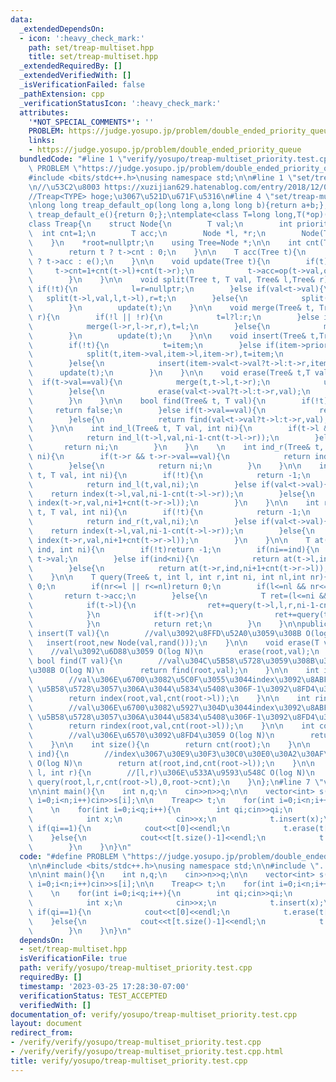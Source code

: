 ```yaml
---
data:
  _extendedDependsOn:
  - icon: ':heavy_check_mark:'
    path: set/treap-multiset.hpp
    title: set/treap-multiset.hpp
  _extendedRequiredBy: []
  _extendedVerifiedWith: []
  _isVerificationFailed: false
  _pathExtension: cpp
  _verificationStatusIcon: ':heavy_check_mark:'
  attributes:
    '*NOT_SPECIAL_COMMENTS*': ''
    PROBLEM: https://judge.yosupo.jp/problem/double_ended_priority_queue
    links:
    - https://judge.yosupo.jp/problem/double_ended_priority_queue
  bundledCode: "#line 1 \"verify/yosupo/treap-multiset_priority.test.cpp\"\n#define\
    \ PROBLEM \"https://judge.yosupo.jp/problem/double_ended_priority_queue\"\n\n\
    #include <bits/stdc++.h>\nusing namespace std;\n\n#line 1 \"set/treap-multiset.hpp\"\
    \n//\u53C2\u8003 https://xuzijian629.hatenablog.com/entry/2018/12/08/000452\n\
    //Treap<TYPE> hoge;\u3067\u521D\u671F\u5316\n#line 4 \"set/treap-multiset.hpp\"\
    \nlong long treap_default_op(long long a,long long b){return a+b;};\nlong long\
    \ treap_default_e(){return 0;};\ntemplate<class T=long long,T(*op)(T,T)=treap_default_op,T(*e)()=treap_default_e>\n\
    class Treap{\n    struct Node{\n        T val;\n        int priority;\n      \
    \  int cnt=1;\n        T acc;\n        Node *l, *r;\n        Node(T val,int priority):val(val),priority(priority),acc(val),l(nullptr),r(nullptr){};\n\
    \    }\n    *root=nullptr;\n    using Tree=Node *;\n\n    int cnt(Tree t) {\n\
    \        return t ? t->cnt : 0;\n    }\n\n    T acc(Tree t){\n        return t\
    \ ? t->acc : e();\n    }\n\n    void update(Tree t){\n        if(t){\n       \
    \     t->cnt=1+cnt(t->l)+cnt(t->r);\n            t->acc=op(t->val,op(acc(t->l),acc(t->r)));\n\
    \        }\n    }\n\n    void split(Tree t, T val, Tree& l,Tree& r){\n       \
    \ if(!t){\n            l=r=nullptr;\n        }else if(val<t->val){\n         \
    \   split(t->l,val,l,t->l),r=t;\n        }else{\n            split(t->r,val,t->r,r),l=t;\n\
    \        }\n        update(t);\n    }\n\n    void merge(Tree& t, Tree l, Tree\
    \ r){\n        if(!l || !r){\n            t=l?l:r;\n        }else if(l->priority>r->priority){\n\
    \            merge(l->r,l->r,r),t=l;\n        }else{\n            merge(r->l,l,r->l),t=r;\n\
    \        }\n        update(t);\n    }\n\n    void insert(Tree& t,Tree item){\n\
    \        if(!t){\n            t=item;\n        }else if(item->priority>t->priority){\n\
    \            split(t,item->val,item->l,item->r),t=item;\n            update(t);\n\
    \        }else{\n            insert(item->val<t->val?t->l:t->r,item);\n      \
    \      update(t);\n        }\n    }\n\n    void erase(Tree& t,T val){\n      \
    \  if(t->val==val){\n            merge(t,t->l,t->r);\n            update(t);\n\
    \        }else{\n            erase(val<t->val?t->l:t->r,val);\n            update(t);\n\
    \        }\n    }\n\n    bool find(Tree& t, T val){\n        if(!t){\n       \
    \     return false;\n        }else if(t->val==val){\n            return true;\n\
    \        }else{\n            return find(val<t->val?t->l:t->r,val);\n        }\n\
    \    }\n\n    int ind_l(Tree& t, T val, int ni){\n        if(t->l && t->l->val==val){\n\
    \            return ind_l(t->l,val,ni-1-cnt(t->l->r));\n        }else{\n     \
    \       return ni;\n        }\n    }\n    \n    int ind_r(Tree& t, T val, int\
    \ ni){\n        if(t->r && t->r->val==val){\n            return ind_r(t->r,val,ni+1+cnt(t->r->l));\n\
    \        }else{\n            return ni;\n        }\n    }\n\n    int index(Tree&\
    \ t, T val, int ni){\n        if(!t){\n            return -1;\n        }else if(t->val==val){\n\
    \            return ind_l(t,val,ni);\n        }else if(val<t->val){\n        \
    \    return index(t->l,val,ni-1-cnt(t->l->r));\n        }else{\n            return\
    \ index(t->r,val,ni+1+cnt(t->r->l));\n        }\n    }\n\n    int rindex(Tree&\
    \ t, T val, int ni){\n        if(!t){\n            return -1;\n        }else if(t->val==val){\n\
    \            return ind_r(t,val,ni);\n        }else if(val<t->val){\n        \
    \    return index(t->l,val,ni-1-cnt(t->l->r));\n        }else{\n            return\
    \ index(t->r,val,ni+1+cnt(t->r->l));\n        }\n    }\n\n    T at(Tree& t, int\
    \ ind, int ni){\n        if(!t)return -1;\n        if(ni==ind){\n            return\
    \ t->val;\n        }else if(ind<ni){\n            return at(t->l,ind,ni-1-cnt(t->l->r));\n\
    \        }else{\n            return at(t->r,ind,ni+1+cnt(t->r->l));\n        }\n\
    \    }\n\n    T query(Tree& t, int l, int r,int ni, int nl,int nr){\n        if(!t)return\
    \ 0;\n        if(nr<=l || r<=nl)return 0;\n        if(l<=nl && nr<=r){\n     \
    \       return t->acc;\n        }else{\n            T ret=(l<=ni && ni<r)?t->val:0;\n\
    \            if(t->l){\n                ret+=query(t->l,l,r,ni-1-cnt(t->l->r),nl,nl+cnt(t->l));\n\
    \            }\n            if(t->r){\n                ret+=query(t->r,l,r,ni+1+cnt(t->r->l),nr-cnt(t->r),nr);\n\
    \            }\n            return ret;\n        }\n    }\n\npublic:\n    void\
    \ insert(T val){\n        //val\u3092\u8FFD\u52A0\u3059\u308B O(log N)\n     \
    \   insert(root,new Node(val,rand()));\n    }\n\n    void erase(T val){\n    \
    \    //val\u3092\u6D88\u3059 O(log N)\n        erase(root,val);\n    }\n\n   \
    \ bool find(T val){\n        //val\u304C\u5B58\u5728\u3059\u308B\u304B\u8ABF\u3079\
    \u308B O(log N)\n        return find(root,val);\n    }\n\n    int index(T val){\n\
    \        //val\u306E\u6700\u3082\u5C0F\u3055\u3044index\u3092\u8ABF\u3079\u308B\
    \ \u5B58\u5728\u3057\u306A\u3044\u5834\u5408\u306F-1\u3092\u8FD4\u3059 O(log N)\n\
    \        return index(root,val,cnt(root->l));\n    }\n\n    int rindex(T val){\n\
    \        //val\u306E\u6700\u3082\u5927\u304D\u3044index\u3092\u8ABF\u3079\u308B\
    \ \u5B58\u5728\u3057\u306A\u3044\u5834\u5408\u306F-1\u3092\u8FD4\u3059 O(log N)\n\
    \        return rindex(root,val,cnt(root->l));\n    }\n\n    int count(T val){\n\
    \        //val\u306E\u6570\u3092\u8FD4\u3059 O(log N)\n        return rindex(val)-index(val)+1;\n\
    \    }\n\n    int size(){\n        return cnt(root);\n    }\n\n    T operator[](int\
    \ ind){\n        //index\u3067\u30E9\u30F3\u30C0\u30E0\u30A2\u30AF\u30BB\u30B9\
    \ O(log N)\n        return at(root,ind,cnt(root->l));\n    }\n\n    T query(int\
    \ l, int r){\n        //[l,r)\u306E\u533A\u9593\u548C O(log N)\n        return\
    \ query(root,l,r,cnt(root->l),0,root->cnt);\n    }\n};\n#line 7 \"verify/yosupo/treap-multiset_priority.test.cpp\"\
    \n\nint main(){\n    int n,q;\n    cin>>n>>q;\n\n    vector<int> s(n);\n    for(int\
    \ i=0;i<n;i++)cin>>s[i];\n\n    Treap<> t;\n    for(int i=0;i<n;i++)t.insert(s[i]);\n\
    \    \n    for(int i=0;i<q;i++){\n        int qi;cin>>qi;\n        if(qi==0){\n\
    \            int x;\n            cin>>x;\n            t.insert(x);\n        }else\
    \ if(qi==1){\n            cout<<t[0]<<endl;\n            t.erase(t[0]);\n    \
    \    }else{\n            cout<<t[t.size()-1]<<endl;\n            t.erase(t[t.size()-1]);\n\
    \        }\n    }\n}\n"
  code: "#define PROBLEM \"https://judge.yosupo.jp/problem/double_ended_priority_queue\"\
    \n\n#include <bits/stdc++.h>\nusing namespace std;\n\n#include \"../../set/treap-multiset.hpp\"\
    \n\nint main(){\n    int n,q;\n    cin>>n>>q;\n\n    vector<int> s(n);\n    for(int\
    \ i=0;i<n;i++)cin>>s[i];\n\n    Treap<> t;\n    for(int i=0;i<n;i++)t.insert(s[i]);\n\
    \    \n    for(int i=0;i<q;i++){\n        int qi;cin>>qi;\n        if(qi==0){\n\
    \            int x;\n            cin>>x;\n            t.insert(x);\n        }else\
    \ if(qi==1){\n            cout<<t[0]<<endl;\n            t.erase(t[0]);\n    \
    \    }else{\n            cout<<t[t.size()-1]<<endl;\n            t.erase(t[t.size()-1]);\n\
    \        }\n    }\n}\n"
  dependsOn:
  - set/treap-multiset.hpp
  isVerificationFile: true
  path: verify/yosupo/treap-multiset_priority.test.cpp
  requiredBy: []
  timestamp: '2023-03-25 17:28:30-07:00'
  verificationStatus: TEST_ACCEPTED
  verifiedWith: []
documentation_of: verify/yosupo/treap-multiset_priority.test.cpp
layout: document
redirect_from:
- /verify/verify/yosupo/treap-multiset_priority.test.cpp
- /verify/verify/yosupo/treap-multiset_priority.test.cpp.html
title: verify/yosupo/treap-multiset_priority.test.cpp
---
```

